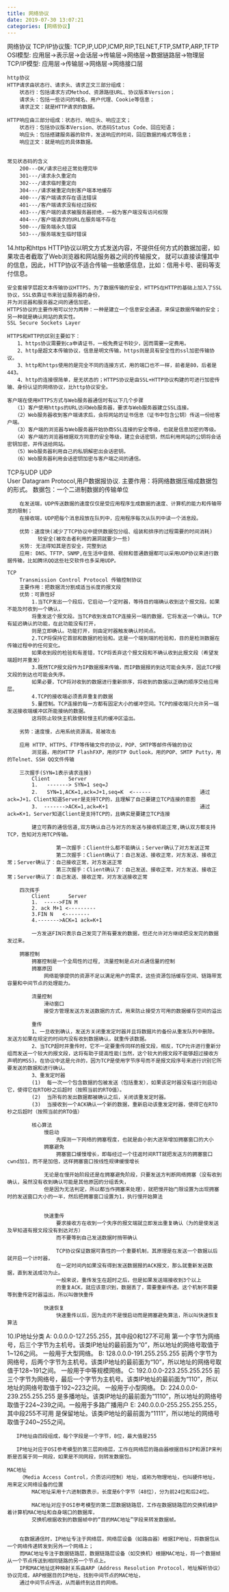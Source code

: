 ```yaml
---
title: 网络协议
date: 2019-07-30 13:07:21
categories: [网络协议]
---
```


网络协议
    TCP/IP协议簇: TCP,IP,UDP,ICMP,RIP,TELNET,FTP,SMTP,ARP,TFTP
    OSI模型: 应用层->表示层->会话层->传输层->网络层->数据链路层->物理层
    TCP/IP模型: 应用层->传输层->网络层->网络接口层



    http协议
    HTTP请求由状态行、请求头、请求正文三部分组成：
        状态行：包括请求方式Method、资源路径URL、协议版本Version；
        请求头：包括一些访问的域名、用户代理、Cookie等信息；
        请求正文：就是HTTP请求的数据。

    HTTP响应由三部分组成：状态行、响应头、响应正文；
        状态行：包括协议版本Version、状态码Status Code、回应短语；
        响应头：包括搭建服务器的软件，发送响应的时间，回应数据的格式等信息；
        响应正文：就是响应的具体数据。


    常见状态码的含义
        200---OK/请求已经正常处理完毕
        301---/请求永久重定向
        302---/请求临时重定向
        304---/请求被重定向到客户端本地缓存
        400---/客户端请求存在语法错误
        401---/客户端请求没有经过授权
        403---/客户端的请求被服务器拒绝，一般为客户端没有访问权限
        404---/客户端请求的URL在服务端不存在
        500---/服务端永久错误
        503---/服务端发生临时错误


14.http和https
    HTTP协议以明文方式发送内容，不提供任何方式的数据加密，如果攻击者截取了Web浏览器和网站服务器之间的传输报文，
    就可以直接读懂其中的信息，因此，HTTP协议不适合传输一些敏感信息，比如：信用卡号、密码等支付信息。

    安全套接字层超文本传输协议HTTPS，为了数据传输的安全，HTTPS在HTTP的基础上加入了SSL协议，SSL依靠证书来验证服务器的身份，
    并为浏览器和服务器之间的通信加密。
    HTTPS协议的主要作用可以分为两种：一种是建立一个信息安全通道，来保证数据传输的安全；另一种就是确认网站的真实性。
    SSL Secure Sockets Layer

    HTTPS和HTTP的区别主要如下：
    　　1、https协议需要到ca申请证书，一般免费证书较少，因而需要一定费用。
    　　2、http是超文本传输协议，信息是明文传输，https则是具有安全性的ssl加密传输协议。
    　　3、http和https使用的是完全不同的连接方式，用的端口也不一样，前者是80，后者是443。
    　　4、http的连接很简单，是无状态的；HTTPS协议是由SSL+HTTP协议构建的可进行加密传输、身份认证的网络协议，比http协议安全。

    客户端在使用HTTPS方式与Web服务器通信时有以下几个步骤
    　　（1）客户使用https的URL访问Web服务器，要求与Web服务器建立SSL连接。
    　　（2）Web服务器收到客户端请求后，会将网站的证书信息（证书中包含公钥）传送一份给客户端。
    　　（3）客户端的浏览器与Web服务器开始协商SSL连接的安全等级，也就是信息加密的等级。
    　　（4）客户端的浏览器根据双方同意的安全等级，建立会话密钥，然后利用网站的公钥将会话密钥加密，并传送给网站。
    　　（5）Web服务器利用自己的私钥解密出会话密钥。
    　　（6）Web服务器利用会话密钥加密与客户端之间的通信。


TCP与UDP
    UDP    
        User Datagram Protocol,用户数据报协议.
        主要作用：将网络数据压缩成数据包的形式。
        数据包：一个二进制数据的传输单位

        在发送端，UDP传送数据的速度仅仅是受应用程序生成数据的速度、计算机的能力和传输带宽的限制；
        在接收端，UDP把每个消息段放在队列中，应用程序每次从队列中读一个消息段。
        
        优势：速度快(减少了TCP协议中提供数据包分组、组装和排序的过程需要的时间消耗)
              较安全(被攻击者利用的漏洞就要少一些)
        劣势: 无法得知其是否安全，完整到达
        应用: DNS、TFTP、SNMP,在生活中音频、视频和普通数据都可以采用UDP协议来进行数据传输，比如腾讯QQ这些社交软件也多采用UDP。

    TCP 
        Transmission Control Protocol 传输控制协议
        主要作用：把数据流分割成适当长度的报文段
        优势：可靠性好
            1.当TCP发出一个段后，它启动一个定时器，等待目的端确认收到这个报文段。如果不能及时收到一个确认，
            将重发这个报文段。当TCP收到发自TCP连接另一端的数据，它将发送一个确认。TCP有延迟确认的功能，在此功能没有打开，
            则是立即确认。功能打开，则由定时器触发确认时间点。
            2.TCP将保持它首部和数据的检验和。这是一个端到端的检验和，目的是检测数据在传输过程中的任何变化。
            如果收到段的检验和有差错，TCP将丢弃这个报文段和不确认收到此报文段（希望发端超时并重发）
            3.既然TCP报文段作为IP数据报来传输，而IP数据报的到达可能会失序，因此TCP报文段的到达也可能会失序。
            如果必要，TCP将对收到的数据进行重新排序，将收到的数据以正确的顺序交给应用层。
            4.TCP的接收端必须丢弃重复的数据
            5.量控制。TCP连接的每一方都有固定大小的缓冲空间。TCP的接收端只允许另一端发送接收端缓冲区所能接纳的数据。
            这将防止较快主机致使较慢主机的缓冲区溢出。

        劣势：速度慢，占用系统资源高，易被攻击

        应用 HTTP、HTTPS、FTP等传输文件的协议，POP、SMTP等邮件传输的协议
            浏览器，用的HTTP FlashFXP，用的FTP Outlook，用的POP、SMTP Putty，用的Telnet、SSH QQ文件传输 

        三次握手(SYN=1表示请求连接)
            Client      Server
            1.   -------> SYN=1 seq=J
            2.   SYN=1,ACK=1,ack=J+1,seq=K  <------                通过ack=J+1，Client知道Server是支持TCP的，且理解了自己要建立TCP连接的意图
            3.  ------->ACK=1,ack=K+1                              通过ack=K+1，Server知道Client是支持TCP的，且确实是要建立TCP连接

            建立可靠的通信信道,双方确认自己与对方的发送与接收机能正常,确认双方都支持TCP，告知对方用TCP传输。

                    第一次握手：Client什么都不能确认；Server确认了对方发送正常
                    第二次握手：Client确认了：自己发送、接收正常，对方发送、接收正常；Server确认了：自己接收正常，对方发送正常
                    第三次握手：Client确认了：自己发送、接收正常，对方发送、接收正常；Server确认了：自己发送、接收正常，对方发送接收正常
            
        四次挥手
            Client      Server
            1.  ----->FIN M
            2. ack M+1 <---------
            3.FIN N   <--------
            4.------->ACK=1 ack=K+1

            一方发送FIN只表示自己发完了所有要发的数据，但还允许对方继续把没发完的数据发过来。
        
        拥塞控制
            拥塞控制是一个全局性的过程, 流量控制是点对点通信量的控制
            拥塞原因
                网络能够提供的资源不足以满足用户的需求，这些资源包括缓存空间、链路带宽容量和中间节点的处理能力。

            流量控制
                滑动窗口
                接受方管理发送方发送数据的方式，用来防止接受方可用的数据缓存空间的溢出

            重传
            1、一旦收到确认，发送方关闭重发定时器并且将数据片的备份从重发队列中删除。发送方如果在规定的时间内没有收到数据确认，就重传该数据。
            2、当TCP超时并重传时，它不一定要重传同样的报文段，相反，TCP允许进行重新分组而发送一个较大的报文段，这将有助于提高性能(当然，这个较大的报文段不能够超过接收方声明的MSS)。在协议中这是允许的，因为TCP是使用字节序号而不是报文段序号来进行识别它所要发送的数据和进行确认。
            3、重发定时器
            (1)  每一次一个包含数据的包被发送（包括重发），如果该定时器没有运行则启动它，使得它在RTO秒之后超时（按照当前的RTO值）。
            (2)  当所有的发出数据都被确认之后，关闭该重发定时器。
            (3)  当接收到一个ACK确认一个新的数据，重新启动该重发定时器，使得它在RTO秒之后超时（按照当前的RTO值）

            核心算法
                慢启动
                    先探测一下网络的拥塞程度，也就是由小到大逐渐增加拥塞窗口的大小 
                拥塞避免
                    拥塞窗口缓慢增长，即每经过一个往返时间RTT就把发送方的拥塞窗口cwnd加1，而不是加倍，这样拥塞窗口按线性规律缓慢增长

                无论是在慢开始阶段还是在拥塞避免阶段，只要发送方判断网络拥塞（没有收到确认，虽然没有收到确认可能是其他原因的分组丢失，
                但是因为无法判定，所以都当作拥塞来处理），就把慢开始门限设置为出现拥塞时的发送窗口大小的一半，然后把拥塞窗口设置为1，执行慢开始算法 


                快速重传
                    要求接收方在收到一个失序的报文端就立即发出重复确认（为的是使发送及早知道有报文段没有到达对方）
                    而不要等到自己发送数据时捎带确认

                    TCP协议保证数据可靠性的一个重要机制，其原理是在发送一个数据以后就开启一个计时器， 
                    在一定时间内如果没有得到发送数据报的ACK报文，那么就重新发送数据，直到发送成功为止。
                    一般来说，重传发生在超时之后，但是如果发送端接收到3个以上 
                    的重复ACK，就应该意识到，数据丢了，需要重新传递。这个机制不需要等到重传定时器溢出，所以叫做快重传

                快速恢复
                    快速重传以后，因为走的不是慢启动而是拥塞避免算法，所以叫快速恢复算法 




10.IP地址分类
    A: 0.0.0.0-127.255.255，其中段0和127不可用
         第一个字节为网络号，后三个字节为主机号。该类IP地址的最前面为“0”，所以地址的网络号取值于1~126之间。
     一般用于大型网络。
    B: 128.0.0.0-191.255.255.255
        前两个字节为网络号，后两个字节为主机号。该类IP地址的最前面为“10”，所以地址的网络号取值于128~191之间。
     一般用于中等规模网络。
    C: 192.0.0.0-223.255.255.255
             前三个字节为网络号，最后一个字节为主机号。该类IP地址的最前面为“110”，所以地址的网络号取值于192~223之间。
     一般用于小型网络。
    D: 224.0.0.0-239.255.255.255
        是多播地址。该类IP地址的最前面为“1110”，所以地址的网络号取值于224~239之间。一般用于多路广播用户
    E: 240.0.0.0-255.255.255.255，其中段255不可用
        是保留地址。该类IP地址的最前面为“1111”，所以地址的网络号取值于240~255之间。

       IP地址由四段组成，每个字段是一个字节，8位，最大值是255

       IP地址对应于OSI参考模型的第三层网络层，工作在网络层的路由器根据目标IP和源IP来判断是否属于同一网段，如果是不同网段，则转发数据包。

    MAC地址
        （Media Access Control，介质访问控制）地址，或称为物理地址，也叫硬件地址，用来定义网络设备的位置
            MAC地址采用十六进制数表示，长度是6个字节（48位），分为前24位和后24位。

            MAC地址对应于OSI参考模型的第二层数据链路层，工作在数据链路层的交换机维护着计算机MAC地址和自身端口的数据库，
            交换机根据收到的数据帧中的“目的MAC地址”字段来转发数据帧。    

        
        在数据通信时，IP地址专注于网络层，网络层设备（如路由器）根据IP地址，将数据包从一个网络传递转发到另外一个网络上；
        而MAC地址专注于数据链路层，数据链路层设备（如交换机）根据MAC地址，将一个数据帧从一个节点传送到相同链路的另一个节点上。
        IP和MAC地址这种映射关系由ARP（Address Resolution Protocol，地址解析协议）协议完成，ARP根据目的IP地址，找到中间节点的MAC地址，
        通过中间节点传送，从而最终到达目的网络。